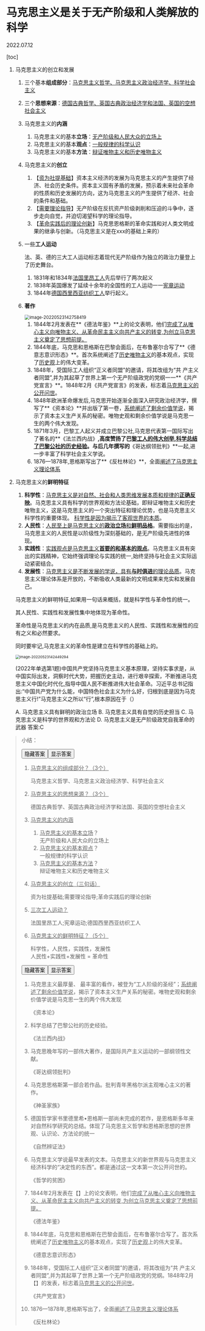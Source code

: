# 马克思主义是关于无产阶级和人类解放的科学

2022.07.12

[toc]

1. 马克思主义的创立和发展

   1. 三个基本**组成部分**：<u>马克思主义哲学、马克思主义政治经济学、科学社会主义</u>

   2. 三个**思想来源**：<u>德国古典哲学、英国古典政治经济学和法国、英国的空想社会主义</u>

   3. 马克思主义的**内涵**

      1. 马克思主义的基本**立场**：<u>无产阶级和人民大众的立场上</u>
      2. 马克思主义的基本**观点**：<u>一般规律的科学认识</u>
      3. 马克思主义的基本**方法**：<u>辩证唯物主义和历史唯物主义</u>

   4. 马克思主义的**创立**

      1. 【<u>资为社提基础</u>】资本主义经济的发展为马克思主义的产生提供了经济、社会历史条件。资本主义固有矛盾的发展，预示着未来社会革命的性质和历史发展的方向，这为马克思主义的产生提供了经济、社会的条件和基础。
      2. 【<u>需要理论指导</u>】无产阶级在反抗资产阶级剥削和压迫的斗争中，逐步走向自觉，并迫切渴望科学的理论指导。
      3. 【<u>革命实践后的理论创新</u>】马克思恩格斯的革命实践和对人类文明成果的继承与创新。（马克思主义是在xxx的基础上来的）

   5. 一些**工人运动**

      法、英、德的三大工人运动标志着现代无产阶级作为独立的政治力量登上了历史舞台。

      1. 1831年和1834年<u>法国里昂工人</u>先后举行了两次起义
      2. 1838年英国爆发了延续十余年的全国性的工人运动一一<u>宪章运动</u>
      3. 1844年<u>德国西里西亚纺织工人</u>举行起义。

   6. **著作**

      <img src="resources/image-20220523142758419.png" alt="image-20220523142758419" style="zoom:80%;" />

      1. 1844年2月发表在**《德法年鉴》**上的论文表明，他们<u>完成了从唯心主义向唯物主义、从革命民主主义向共产主义的转变,为创立马克思主义奠定了思想前提。</u>
      2. 1844年底，马克思和恩格斯在巴黎会面后，在布鲁塞尔合写了**《德意志意识形态》**。首次系统阐述了<u>历史唯物主义</u>的基本观点，实现了<u>历史观</u>上的伟大变革。
      3. 1848年，受国际工人组织“正义者同盟”的邀请，将其改组为“共 产主义者同盟”,并为其起草了世界上第一个无产阶级政党的党纲一一**《共产党宣言》**。1848年2月《共产党宣言》的发表，标志着<u>马克思主义的公开问世</u>。
      4. 1848年欧洲革命爆发后,马克思开始逐渐全面深入研究政治经济学，撰写了**《资本论》**并出版了第一卷，<u>系统阐述了剩余价值学说</u>，揭示了资本主义生产关系的秘密。唯物史观和剩余价值学说是马克思一生的两个伟大发现。
      5. 1871年3月，巴黎工人起义并成立巴黎公社,马克思代表第一国际写出了著名的**《法兰西内战》**,高度赞扬了巴<u>黎工人的伟大创举,科学总结了巴黎公社的历史经验</u>。与后几年撰写的**《哥达纲领批判》**一起,进一步丰富了科学社会主义学说。
      6. 1876—1878年,恩格斯写出了**《反杜林论》**，全面<u>阐述了马克思主义理论体系</u>

2. 马克思主义的**鲜明特征**

   1. **科学性**：<u>马克思主义是对自然、社会和人类思维发展本质和规律的**正确反映**</u>。马克思主义具有科学的世界观和方法论基础，即辩证唯物主义和历史唯物主义，这是马克思主义的一个突出特征和理论优势，也是马克思主义科学性的重要体现。 <u>科学性是因为揭示了客观世界的本质</u>。
   2. **人民性**：<u>人民至上是马克思主义的**政治立场**和**鲜明品格**</u>。需要指出的是，马克思主义的人民性是以阶级性为深刻基础的，是无产阶级先进性的体现。 
   3. **实践性**：<u>实践观点是马克思主义**首要的和基本的观点**</u>。马克思主义具有突出的实践精神，它始终强调理论与实践的统一,始终坚持与社会主义实际运动紧密结合。 
   4. **发展性**：<u>马克思主义是不断发展的学说，具有**与时俱进**的理论品质</u>。马克思主义理论体系是开放的，不断吸收人类最新的文明成果来充实和发展自己。 

   马克思主义的鲜明特征,如果用一句话来概括，就是科学性与革命性的统一。

   其人民性、实践性和发展性集中地体现为革命性。

   革命性是马克思主义的内在品质,是马克思主义的人民性、实践性和发展性的应有之义和必然要求。

   同时要牢记,马克思主义的革命性是建立在科学性的基础上的。

   <img src="resources/image-20220523142449294.png" alt="image-20220523142449294" style="zoom:67%;" />

    (2022年单选第1题)中国共产党坚持马克思主义基本原理，坚持实事求是，从中国实际出发，洞察时代大势，把握历史主动，进行艰辛探索，不断推进马克思主义中国化时代化,指导中国人民不断推进伟大社会革命。习近平总书记指出:“中国共产党为什么能，中国特色社会主义为什么好，归根到底是因为马克思主义行!”马克思主义之所以“行”,根本原因在于（）

   A. 马克思主义具有鲜明的政治立场
   B. 马克思主义具有自觉的历史担当
   C. 马克思主义是科学的世界观和方法论
   D. 马克思主义是无产阶级政党自我革命的武器 答案:C

> 小结：
>
> <button onclick='change(0)'>隐藏答案</button><button onclick='change(1)'>显示答案</button>
>
> 1. <u>马克思主义的组成部分？（3个）</u>
>
>    <div class="DynamicShow">马克思主义哲学、马克思主义政治经济学、科学社会主义</div>
>
> 2. <u>马克思主义的思想来源？（3个）</u>
>
>    <div class="DynamicShow">德国古典哲学、英国古典政治经济学和法国、英国的空想社会主义</div>
>
> 3. <u>马克思主义的内涵</u>
>
>    1. <u>马克思主义的基本立场</u>？<div class="DynamicShow">无产阶级和人民大众的立场上</div>
>    2. <u>马克思主义的基本观点</u>？<div class="DynamicShow">一般规律的科学认识</div>
>    3. <u>马克思主义的基本方法</u>？<div class="DynamicShow">辩证唯物主义和历史唯物主义</div>
>
> 4. <u>马克思主义的创立（三句话）</u>
>
>    <div class="DynamicShow">资为社提基础;需要理论指导;革命实践后的理论创新</div>
>
> 5. <u>三次工人运动？</u>
>
>    <div class="DynamicShow">法国里昂工人;宪章运动;德国西里西亚纺织工人</div>
>
> 6. <u>马克思主义的鲜明特征？（5个）</u>
>
>    <div class="DynamicShow">科学性，人民性，实践性，发展性<br>
>    人民性+实践性+发展性 = 革命性
>    </div>
>
> <button onclick='change(0)'>隐藏答案</button><button onclick='change(1)'>显示答案</button>
>
> 1. 马克思主义最厚量、 最丰富的看作，被登为“工人阶级的圣经”；<u>系统阐述了剩余价值学说</u>，揭示了资本主义生产关系的秘密。唯物史观和剩余价值学说是马克思一生的两个伟大发现
>
>    <div class="DynamicShow">《资本论》</div>
>
> 2. 科学总结了巴黎公社的历史经验。
>
>    <div class="DynamicShow">《法兰西内战》</div>
>
> 3. 马克思晚年写的一部伟大著作，是国际共产主义运动的一部纲领性文献。
>
>    <div class="DynamicShow">《哥达纲领批判》</div>
>
> 4. 马克思思格斯第一部合若作品。批判青年黑格尔派主观唯心主义的著作。
>
>    <div class="DynamicShow">《神圣家族》</div>
>
> 5. 德国哲学家书里德里希•恩格斯一部尚未完成的若作，是恩格斯多年来对自然科学研究的总结。体现了马克思主义哲学和恩格斯思想的世界观、认识论、方法论的统一
>
>    <div class="DynamicShow">《自然辨证法》</div>
>
> 6. 马克思主义学说最早发表的文本。马克思主义的新世界观与马克思主义经济科学的“决定性的东西”。都是通过这一文本第一次公开问世的。
>
>    <div class="DynamicShow">《哲学的贫困》</div>
>
> 7. 1844年2月发表在【】上的论文表明，他们<u>完成了从唯心主义向唯物主义、从革命民主主义向共产主义的转变,为创立马克思主义奠定了思想前提。</u>
>
>    <div class="DynamicShow">《德法年鉴》</div>
>
> 8. 1844年底，马克思和恩格斯在巴黎会面后，在布鲁塞尔合写了。首次系统阐述了<u>历史唯物主义</u>的基本观点，实现了<u>历史观</u>上的伟大变革。
>
>    <div class="DynamicShow">《德意志意识形态》</div>
>
> 9. 1848年，受国际工人组织“正义者同盟”的邀请，将其改组为“共 产主义者同盟”,并为其起草了世界上第一个无产阶级政党的党纲。1848年2月【】的发表，标志着<u>马克思主义的公开问世</u>。
>
>    <div class="DynamicShow">《共产党宣言》</div>
>
> 10. 1876—1878年,恩格斯写出了，全面<u>阐述了马克思主义理论体系</u>
>
>     <div class="DynamicShow">《反杜林论》</div>
>
> <script> function change(v){
>     var ele = document.getElementsByClassName('DynamicShow')
>     if(v==1){
>       for(let i in ele){
>         ele[i].style.display = ""
>       }
>     }else{
>   		for(let i in ele){
>         ele[i].style.display = "none"
>       }
>     }
> 	}
> </script>

